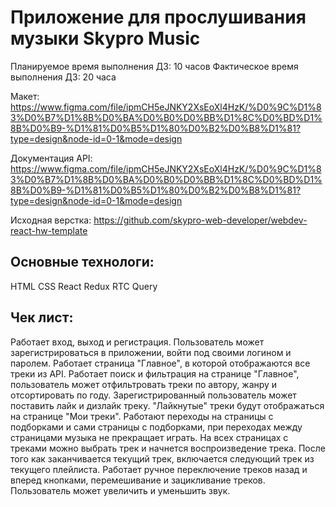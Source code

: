 # Приложение для прослушивания музыки Skypro Music

Планируемое время выполнения ДЗ: 10 часов
Фактическое время выполнения ДЗ: 20 часа

Макет: https://www.figma.com/file/ipmCH5eJNKY2XsEoXl4HzK/%D0%9C%D1%83%D0%B7%D1%8B%D0%BA%D0%B0%D0%BB%D1%8C%D0%BD%D1%8B%D0%B9-%D1%81%D0%B5%D1%80%D0%B2%D0%B8%D1%81?type=design&node-id=0-1&mode=design

Документация API: https://www.figma.com/file/ipmCH5eJNKY2XsEoXl4HzK/%D0%9C%D1%83%D0%B7%D1%8B%D0%BA%D0%B0%D0%BB%D1%8C%D0%BD%D1%8B%D0%B9-%D1%81%D0%B5%D1%80%D0%B2%D0%B8%D1%81?type=design&node-id=0-1&mode=design

Исходная верстка: https://github.com/skypro-web-developer/webdev-react-hw-template
## Основные технологи:
HTML
CSS
React
Redux
RTC Query

## Чек лист:
Работает вход, выход и регистрация. Пользователь может зарегистрироваться в приложении, войти под своими логином и паролем.
Работает страница "Главное", в которой отображаются все треки из API.
Работает поиск и фильтрация на странице "Главное", пользователь может отфильтровать треки по автору, жанру и отсортировать по году.
Зарегистрированный пользователь может поставить лайк и дизлайк треку. "Лайкнутые" треки будут отображаться на странице "Мои треки".
Работают переходы на страницы с подборками и сами страницы с подборками, при переходах между страницами музыка не прекращает играть.
На всех страницах с треками можно выбрать трек и начнется воспроизведение трека.
После того как заканчивается текущий трек, включается следующий трек из текущего плейлиста.
Работает ручное переключение треков назад и вперед кнопками, перемешивание и зацикливание треков.
Пользователь может увеличить и уменьшить звук.

